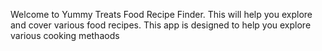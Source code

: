 Welcome to Yummy Treats Food Recipe Finder. This will help you explore and cover various food recipes. This app is designed to help you explore various cooking methaods

